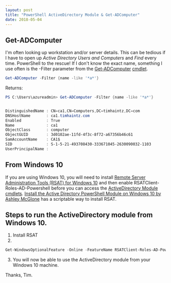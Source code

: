 ```yaml
---
layout: post
title: "PowerShell ActiveDirectory Module & Get-ADComputer"
date: 2018-05-04
---
```

## Get-ADComputer
I'm often looking up workstation and/or server details. This can be tedious if I have to open up *Active Directory Users and Computers* and *Find* every time. PowerShell to the rescue! If I don't know the exact name, something I use often is the -Filter parameter from the [Get-ADComputer](https://docs.microsoft.com/en-us/powershell/module/addsadministration/get-adcomputer?view=win10-ps) [cmdlet](https://msdn.microsoft.com/en-us/library/ms714395(v=vs.85).aspx).

```PowerShell
Get-ADComputer -Filter {name -like '*a*'}
```
Returns:
```PowerShell
PS C:\Users\azureadmin> Get-ADComputer -Filter {name -like '*a*'}


DistinguishedName : CN=ca1,CN=Computers,DC=timhaintz,DC=com
DNSHostName       : ca1.timhaintz.com
Enabled           : True
Name              : ca1
ObjectClass       : computer
ObjectGUID        : 3d0102ae-11fd-4f3c-8f72-a67356b46c61
SamAccountName    : CA1$
SID               : S-1-5-21-493708430-333671045-2630090032-1103
UserPrincipalName :
```


## From Windows 10
If you are using Windows 10, you will need to install [Remote Server Administration Tools (RSAT) for Windows 10](https://www.microsoft.com/en-au/download/details.aspx?id=45520) and then enable RSATClient-Roles-AD-Powershell before you can access the [ActiveDirectory Module](https://docs.microsoft.com/en-us/powershell/module/addsadministration/?view=win10-ps) [cmdlets](https://msdn.microsoft.com/en-us/library/ms714395(v=vs.85).aspx). [Install the Active Directory PowerShell Module on Windows 10 by Ashley McGlone](https://blogs.technet.microsoft.com/ashleymcglone/2016/02/26/install-the-active-directory-powershell-module-on-windows-10/) has a scriptable way to install RSAT.

## Steps to run the ActiveDirectory module from Windows 10.
1. Install RSAT
2. 
```PowerShell
Get-WindowsOptionalFeature -Online -FeatureName RSATClient-Roles-AD-Powershell
```
3. You will now be able to use the ActiveDirectory module from your Windows 10 machine.

Thanks, Tim.
